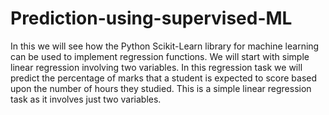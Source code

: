 # Prediction-using-supervised-ML
In this we will see how the Python Scikit-Learn library for machine learning can be used to implement regression functions. We will start with simple linear regression involving two variables.
In this regression task we will predict the percentage of marks that a student is expected to score based upon the number of hours they studied. This is a simple linear regression task as it involves just two variables.

